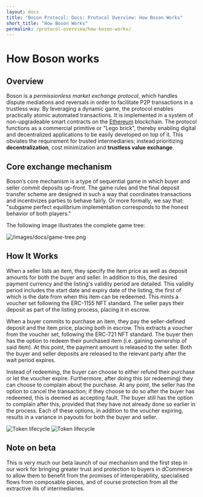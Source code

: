```yaml
---
layout: docs
title: "Boson Protocol: Docs: Protocol Overview: How Boson Works"
short_title: "How Boson Works"
permalink: /protocol-overview/how-boson-works/
---
```


# How Boson works

## Overview

Boson is a _permissionless market exchange protocol_, which handles dispute
mediations and reversals in order to facilitate P2P transactions in a trustless
way. By leveraging a dynamic game, the protocol enables practically atomic
automated transactions. It is implemented in a system of non-upgradeable smart
contracts on the [Ethereum](https://ethereum.org/) blockchain. The protocol
functions as a commercial primitive or "Lego brick", thereby enabling digital
and decentralized applications to be easily developed on top of it. This
obviates the requirement for trusted intermediaries; instead prioritizing
**decentralization**, cost minimization and **trustless value exchange**.

## Core exchange mechanism

Boson’s core mechanism is a type of sequential game in which buyer and seller
commit deposits up-front. The game rules and the final deposit transfer scheme
are designed in such a way that coordinates transactions and incentivizes
parties to behave fairly. Or more formally, we say that: "subgame perfect
equilibrium implementation corresponds to the honest behavior of both players."

The following image illustrates the complete game tree:

![/images/docs/game-tree.png](/images/docs/game-tree.png)

## How It Works

When a seller lists an item, they specify the item price as well as deposit
amounts for both the buyer and seller. In addition to this, the desired payment
currency and the listing's validity period are detailed. This validity period
includes the start date and expiry date of the listing, the first of which is
the date from when this item can be redeemed. This mints a voucher set following
the ERC-1155 NFT standard. The seller pays their deposit as part of the listing
process, placing it in escrow.

When a buyer commits to purchase an item, they pay the seller-defined deposit
and the item price, placing both in escrow. This extracts a voucher from the
voucher set, following the ERC-721 NFT standard. The buyer then has the option
to redeem their purchased item (i.e. gaining ownership of said item). At this
point, the payment amount is released to the seller. Both the buyer and seller
deposits are released to the relevant party after the wait period expires.

Instead of redeeming, the buyer can choose to either refund their purchase or
let the voucher expire. Furthermore, after doing this (or redeeming) they can
choose to complain about the purchase. At any point, the seller has the option
to cancel the transaction; if they choose to do so after the buyer has redeemed,
this is deemed as accepting fault. The buyer still has the option to complain
after this, provided that they have not already done so earlier in the process.
Each of these options, in addition to the voucher expiring, results in a
variance in payouts for both the buyer and seller.

<img src="/images/docs/token-lifecycle-light.png"
     alt="Token lifecycle"
     class="block dark:hidden"/>
<img src="/images/docs/token-lifecycle-dark.png"
     alt="Token lifecycle"
     class="dark:block hidden"/>

## Note on beta

This is very much our beta launch of our mechanism and the first step in our
work for bringing greater trust and protection to buyers in dCommerce to allow
them to benefit from the promises of interoperability, specialised flows from
composable pieces, and of course protection from all the extractive ills of
intermediaries.
